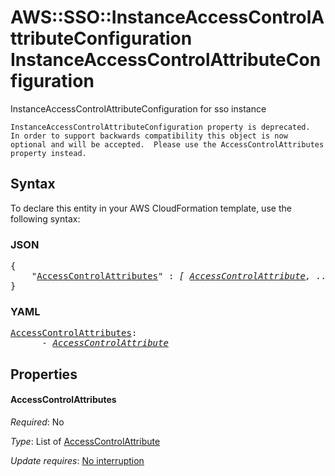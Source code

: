 # AWS::SSO::InstanceAccessControlAttributeConfiguration InstanceAccessControlAttributeConfiguration

InstanceAccessControlAttributeConfiguration for  sso instance

`InstanceAccessControlAttributeConfiguration property is deprecated.  In order to support backwards compatibility this object is now optional and will be accepted.  Please use the AccessControlAttributes property instead.`

## Syntax

To declare this entity in your AWS CloudFormation template, use the following syntax:

### JSON

<pre>
{
    "<a href="#accesscontrolattributes" title="AccessControlAttributes">AccessControlAttributes</a>" : <i>[ <a href="accesscontrolattribute.md">AccessControlAttribute</a>, ... ]</i>
}
</pre>

### YAML

<pre>
<a href="#accesscontrolattributes" title="AccessControlAttributes">AccessControlAttributes</a>: <i>
      - <a href="accesscontrolattribute.md">AccessControlAttribute</a></i>
</pre>

## Properties

#### AccessControlAttributes

_Required_: No

_Type_: List of <a href="accesscontrolattribute.md">AccessControlAttribute</a>

_Update requires_: [No interruption](https://docs.aws.amazon.com/AWSCloudFormation/latest/UserGuide/using-cfn-updating-stacks-update-behaviors.html#update-no-interrupt)